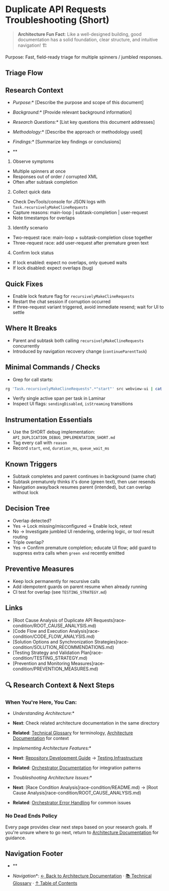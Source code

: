 # Duplicate API Requests Troubleshooting (Short)

> **Architecture Fun Fact**: Like a well-designed building, good documentation has a solid foundation, clear structure, and intuitive navigation! 🏗️

Purpose: Fast, field-ready triage for multiple spinners / jumbled responses.

## Triage Flow

## Research Context

- *Purpose:*\* \[Describe the purpose and scope of this document]

- *Background:*\* \[Provide relevant background information]

- *Research Questions:*\* \[List key questions this document addresses]

- *Methodology:*\* \[Describe the approach or methodology used]

- *Findings:*\* \[Summarize key findings or conclusions]
- \*\*
1. Observe symptoms
- Multiple spinners at once
- Responses out of order / corrupted XML
- Often after subtask completion
2. Collect quick data
- Check DevTools/console for JSON logs with `Task.recursivelyMakeClineRequests`
- Capture reasons: main-loop | subtask-completion | user-request
- Note timestamps for overlaps
3. Identify scenario
- Two-request race: main-loop + subtask-completion close together
- Three-request race: add user-request after premature green text
4. Confirm lock status
- If lock enabled: expect no overlaps, only queued waits
- If lock disabled: expect overlaps (bug)

## Quick Fixes
- Enable lock feature flag for `recursivelyMakeClineRequests`
- Restart the chat session if corruption occurred
- If three-request variant triggered, avoid immediate resend; wait for UI to settle

## Where It Breaks
- Parent and subtask both calling `recursivelyMakeClineRequests` concurrently
- Introduced by navigation recovery change (`continueParentTask`)

## Minimal Commands / Checks
- Grep for call starts:

```bash
rg 'Task.recursivelyMakeClineRequests".*"start"' src webview-ui | cat
```
- Verify single active span per task in Laminar
- Inspect UI flags: `sendingDisabled`, `isStreaming` transitions

## Instrumentation Essentials
- Use the SHORT debug implementation: `API_DUPLICATION_DEBUG_IMPLEMENTATION_SHORT.md`
- Tag every call with `reason`
- Record `start`, `end`, `duration_ms`, `queue_wait_ms`

## Known Triggers
- Subtask completes and parent continues in background (same chat)
- Subtask prematurely thinks it's done (green text), then user resends
- Navigation away/back resumes parent (intended), but can overlap without lock

## Decision Tree
- Overlap detected?
- Yes → Lock missing/misconfigured → Enable lock, retest
- No → Investigate jumbled UI rendering, ordering logic, or tool result routing
- Triple overlap?
- Yes → Confirm premature completion; educate UI flow; add guard to suppress extra calls when
  `green end` recently emitted

## Preventive Measures
- Keep lock permanently for recursive calls
- Add idempotent guards on parent resume when already running
- CI test for overlap (see `TESTING_STRATEGY.md`)

## Links
- \[Root Cause Analysis of Duplicate API Requests]race-condition/ROOT\_CAUSE\_ANALYSIS.md)
- \[Code Flow and Execution Analysis]race-condition/CODE\_FLOW\_ANALYSIS.md)
- \[Solution Options and Synchronization Strategies]race-condition/SOLUTION\_RECOMMENDATIONS.md)
- \[Testing Strategy and Validation Plan]race-condition/TESTING\_STRATEGY.md)
- \[Prevention and Monitoring Measures]race-condition/PREVENTION\_MEASURES.md)

## 🔍 Research Context & Next Steps

### When You're Here, You Can:

- *Understanding Architecture:*\*

- **Next**: Check related architecture documentation in the same directory

- **Related**: [Technical Glossary](../GLOSSARY.md) for terminology,
  [Architecture Documentation](README.md) for context

- *Implementing Architecture Features:*\*

- **Next**: [Repository Development Guide](repository/DEVELOPMENT_GUIDE.md) →
  [Testing Infrastructure](repository/TESTING_INFRASTRUCTURE.md)

- **Related**: [Orchestrator Documentation](../../orchestrator/README.md) for integration patterns

- *Troubleshooting Architecture Issues:*\*

- **Next**: \[Race Condition Analysis]race-condition/README.md) →
  \[Root Cause Analysis]race-condition/ROOT\_CAUSE\_ANALYSIS.md)

- **Related**: [Orchestrator Error Handling](../../orchestrator/ORCHESTRATOR_ERROR_HANDLING.md) for
  common issues

### No Dead Ends Policy

Every page provides clear next steps based on your research goals. If you're unsure where to go
next, return to [Architecture Documentation](README.md) for guidance.

## Navigation Footer
- \*\*

- *Navigation*\*: [← Back to Architecture Documentation](README.md) ·
  [📚 Technical Glossary](../GLOSSARY.md) · [↑ Table of Contents](#-research-context--next-steps)
